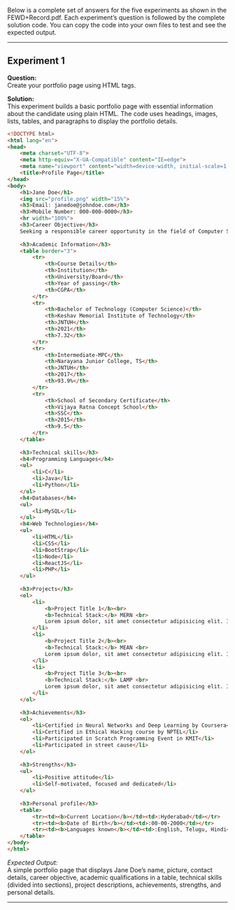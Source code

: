 Below is a complete set of answers for the five experiments as shown in the FEWD+Record.pdf. Each experiment’s question is followed by the complete solution code. You can copy the code into your own files to test and see the expected output.

---

## Experiment 1  
**Question:**  
Create your portfolio page using HTML tags.

**Solution:**  
This experiment builds a basic portfolio page with essential information about the candidate using plain HTML. The code uses headings, images, lists, tables, and paragraphs to display the portfolio details.

```html
<!DOCTYPE html>
<html lang="en">
<head>
    <meta charset="UTF-8">
    <meta http-equiv="X-UA-Compatible" content="IE=edge">
    <meta name="viewport" content="width=device-width, initial-scale=1.0">
    <title>Profile Page</title>
</head>
<body>
    <h1>Jane Doe</h1>
    <img src="profile.png" width="15%">
    <h3>Email: janedoe@johndoe.com</h3>
    <h3>Mobile Number: 000-000-0000</h3>
    <hr width="100%">
    <h3>Career Objective</h3>
    Seeking a responsible career opportunity in the field of Computer Science where I can utilize my logical and technical skills towards personal and professional development.
    
    <h3>Academic Information</h3>
    <table border="3">
        <tr>
            <th>Course Details</th>
            <th>Institution</th>
            <th>University/Board</th>
            <th>Year of passing</th>
            <th>CGPA</th>
        </tr>
        <tr>
            <th>Bachelor of Technology (Computer Science)</th>
            <th>Keshav Memorial Institute of Technology</th>
            <th>JNTUH</th>
            <th>2021</th>
            <th>7.32</th>
        </tr>
        <tr>
            <th>Intermediate-MPC</th>
            <th>Narayana Junior College, TS</th>
            <th>JNTUH</th>
            <th>2017</th>
            <th>93.9%</th>
        </tr>
        <tr>
            <th>School of Secondary Certificate</th>
            <th>Vijaya Ratna Concept School</th>
            <th>SSC</th>
            <th>2015</th>
            <th>9.5</th>
        </tr>
    </table>
    
    <h3>Technical skills</h3>
    <h4>Programming Languages</h4>
    <ul>
        <li>C</li>
        <li>Java</li>
        <li>Python</li>
    </ul>
    <h4>Databases</h4>
    <ul>
        <li>MySQL</li>
    </ul>
    <h4>Web Technologies</h4>
    <ul>
        <li>HTML</li>
        <li>CSS</li>
        <li>BootStrap</li>
        <li>Node</li>
        <li>ReactJS</li>
        <li>PHP</li>
    </ul>
    
    <h3>Projects</h3>
    <ol>
        <li>
            <b>Project Title 1</b><br>
            <b>Technical Stack:</b> MERN <br>
            Lorem ipsum dolor, sit amet consectetur adipisicing elit. Illum rerum omnis earum enim amet ducimus, fugit hic obcaecati nam, suscipit magnam commodi impedit eos laboriosam nesciunt dolor aspernatur deserunt modi.
        </li>
        <li>
            <b>Project Title 2</b><br>
            <b>Technical Stack:</b> MEAN <br>
            Lorem ipsum dolor, sit amet consectetur adipisicing elit. Illum rerum omnis earum enim amet ducimus, fugit hic obcaecati nam, suscipit magnam commodi impedit eos laboriosam nesciunt dolor aspernatur deserunt modi.
        </li>
        <li>
            <b>Project Title 3</b><br>
            <b>Technical Stack:</b> LAMP <br>
            Lorem ipsum dolor, sit amet consectetur adipisicing elit. Illum rerum omnis earum enim amet ducimus, fugit hic obcaecati nam, suscipit magnam commodi impedit eos laboriosam nesciunt dolor aspernatur deserunt modi.
        </li>
    </ol>
    
    <h3>Achievements</h3>
    <ol>
        <li>Certified in Neural Networks and Deep Learning by Coursera</li>
        <li>Certified in Ethical Hacking course by NPTEL</li>
        <li>Participated in Scratch Programming Event in KMIT</li>
        <li>Participated in street cause</li>
    </ol>
    
    <h3>Strengths</h3>
    <ul>
        <li>Positive attitude</li>
        <li>Self-motivated, focused and dedicated</li>
    </ul>
    
    <h3>Personal profile</h3>
    <table>
        <tr><td><b>Current Location</b></td><td>:Hyderabad</td></tr>
        <tr><td><b>Date of Birth</b></td><td>:00-00-2000</td></tr>
        <tr><td><b>Languages known</b></td><td>:English, Telugu, Hindi</td></tr>
    </table>
</body>
</html>
```

*Expected Output:*  
A simple portfolio page that displays Jane Doe’s name, picture, contact details, career objective, academic qualifications in a table, technical skills (divided into sections), project descriptions, achievements, strengths, and personal details.

---

